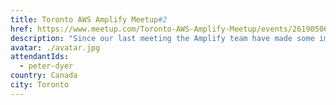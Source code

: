 ```yaml
---
title: Toronto AWS Amplify Meetup#2
href: https://www.meetup.com/Toronto-AWS-Amplify-Meetup/events/261905060/
description: "Since our last meeting the Amplify team have made some important enhancements. We will recap the most significant updates and discuss why you might care."
avatar: ./avatar.jpg
attendantIds:
  - peter-dyer
country: Canada
city: Toronto
---
```

